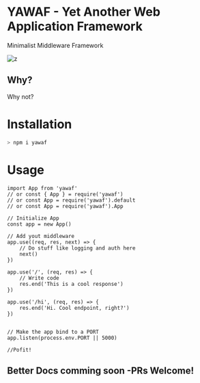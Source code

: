 # YAWAF - Yet Another Web Application Framework

Minimalist Middleware Framework

![z](https://img.icons8.com/fluent/96/000000/server.png)

## Why?
Why not?

# Installation
```sh
> npm i yawaf
```
# Usage

```TS
import App from 'yawaf'
// or const { App } = require('yawaf')
// or const App = require('yawaf').default
// or const App = require('yawaf').App

// Initialize App
const app = new App()

// Add yout middleware
app.use((req, res, next) => {
    // Do stuff like logging and auth here
    next()
})

app.use('/', (req, res) => {
    // Write code
    res.end('This is a cool response')
})

app.use('/hi', (req, res) => {
    res.end('Hi. Cool endpoint, right?')
})


// Make the app bind to a PORT
app.listen(process.env.PORT || 5000)

//Pofit!
```

## Better Docs comming soon  -PRs Welcome!